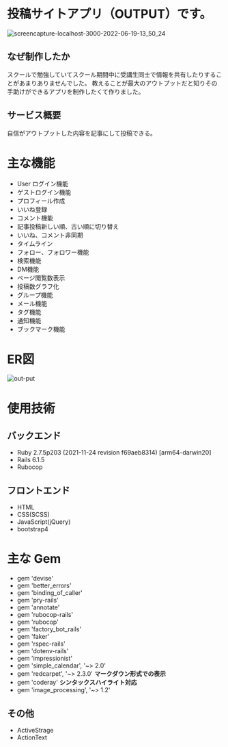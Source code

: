 # 投稿サイトアプリ（OUTPUT）です。

![screencapture-localhost-3000-2022-06-19-13_50_24](https://user-images.githubusercontent.com/99533616/174467841-9585b6eb-f161-4d05-85ec-2999e37f4644.jpg)

## なぜ制作したか
スクールで勉強していてスクール期間中に受講生同士で情報を共有したりすることがあまりありませんでした。
教えることが最大のアウトプットだと知りその手助けができるアプリを制作したくて作りました。
## サービス概要
自信がアウトプットした内容を記事にして投稿できる。

# 主な機能

* User ログイン機能
* ゲストログイン機能
* プロフィール作成
* いいね登録
* コメント機能
* 記事投稿新しい順、古い順に切り替え
* いいね、コメント非同期
* タイムライン
* フォロー、フォロワー機能
* 検索機能
* DM機能
* ページ閲覧数表示
* 投稿数グラフ化
* グループ機能
* メール機能
* タグ機能
* 通知機能
* ブックマーク機能


# ER図

![out-put](https://user-images.githubusercontent.com/99533616/176590594-209dc8b1-dfbd-4601-8b7b-dc8d4c6b9ded.png)



# 使用技術
## バックエンド
 * Ruby 2.7.5p203 (2021-11-24 revision f69aeb8314) [arm64-darwin20]
 * Rails 6.1.5
 * Rubocop
## フロントエンド
* HTML
* CSS(SCSS)
* JavaScript(jQuery)
* bootstrap4

# 主な Gem
* gem 'devise'
* gem 'better_errors'
* gem 'binding_of_caller'
* gem 'pry-rails'
* gem 'annotate'
* gem 'rubocop-rails'
* gem 'rubocop'
* gem 'factory_bot_rails'
* gem 'faker'
* gem 'rspec-rails'
* gem 'dotenv-rails'
* gem 'impressionist'
* gem 'simple_calendar', '~> 2.0'
* gem 'redcarpet', '~> 2.3.0'  **マークダウン形式での表示**
* gem 'coderay'                **シンタックスハイライト対応**
* gem 'image_processing', '~> 1.2'

## その他
* ActiveStrage
* ActionText
